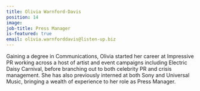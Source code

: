 ```yaml
---
title: Olivia Warnford-Davis
position: 14
image: 
job-title: Press Manager
is-featured: true
email: olivia.warnforddavis@listen-up.biz
---
```


Gaining a degree in Communications, Olivia started her career at Impressive PR working across a host of artist and event campaigns including Electric Daisy Carnival, before branching out to both celebrity PR and crisis management. She has also previously interned at both Sony and Universal Music, bringing a wealth of experience to her role as Press Manager.